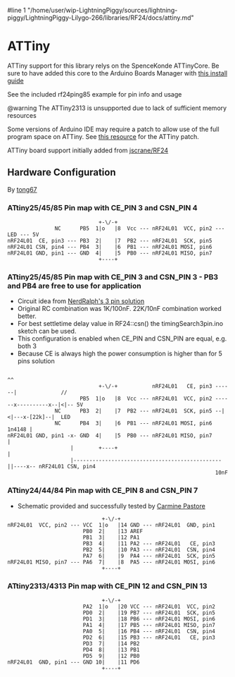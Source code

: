 #line 1 "/home/user/wip-LightningPiggy/sources/lightning-piggy/LightningPiggy-Lilygo-266/libraries/RF24/docs/attiny.md"
# ATTiny

ATTiny support for this library relys on the SpenceKonde ATTinyCore. Be sure to have added this core to the Arduino Boards Manager with [this install guide](http://highlowtech.org/?p=1695)

See the included rf24ping85 example for pin info and usage

@warning The ATTiny2313 is unsupported due to lack of sufficient memory resources

Some versions of Arduino IDE may require a patch to allow use of the full program space on ATTiny. See [this resource](https://github.com/TCWORLD/ATTinyCore/tree/master/PCREL%20Patch%20for%20GCC) for the ATTiny patch.

ATTiny board support initially added from [jscrane/RF24](https://github.com/jscrane/RF24)

## Hardware Configuration

By [tong67](https://github.com/tong67)

### ATtiny25/45/85 Pin map with CE_PIN 3 and CSN_PIN 4

```text
                             +-\/-+
               NC      PB5  1|o   |8  Vcc --- nRF24L01  VCC, pin2 --- LED --- 5V
nRF24L01  CE, pin3 --- PB3  2|    |7  PB2 --- nRF24L01  SCK, pin5
nRF24L01 CSN, pin4 --- PB4  3|    |6  PB1 --- nRF24L01 MOSI, pin6
nRF24L01 GND, pin1 --- GND  4|    |5  PB0 --- nRF24L01 MISO, pin7
                             +----+
```

### ATtiny25/45/85 Pin map with CE_PIN 3 and CSN_PIN 3 - PB3 and PB4 are free to use for application

- Circuit idea from [NerdRalph's 3 pin solution](http://nerdralph.blogspot.ca/2014/01/nrf24l01-control-with-3-attiny85-pins.html)
- Original RC combination was 1K/100nF. 22K/10nF combination worked better.
- For best settletime delay value in RF24::csn() the timingSearch3pin.ino sketch can be used.
- This configuration is enabled when CE_PIN and CSN_PIN are equal, e.g. both 3
- Because CE is always high the power consumption is higher than for 5 pins solution

```text
                                                                                       ^^
                             +-\/-+           nRF24L01   CE, pin3 ------|              //
                       PB5  1|o   |8  Vcc --- nRF24L01  VCC, pin2 ------x----------x--|<|-- 5V
               NC      PB3  2|    |7  PB2 --- nRF24L01  SCK, pin5 --|<|---x-[22k]--|  LED
               NC      PB4  3|    |6  PB1 --- nRF24L01 MOSI, pin6  1n4148 |
nRF24L01 GND, pin1 -x- GND  4|    |5  PB0 --- nRF24L01 MISO, pin7         |
                    |        +----+                                       |
                    |-----------------------------------------------||----x-- nRF24L01 CSN, pin4
                                                                  10nF
```

### ATtiny24/44/84 Pin map with CE_PIN 8 and CSN_PIN 7

- Schematic provided and successfully tested by [Carmine Pastore](https://github.com/Carminepz)

```text
                              +-\/-+
nRF24L01  VCC, pin2 --- VCC  1|o   |14 GND --- nRF24L01  GND, pin1
                        PB0  2|    |13 AREF
                        PB1  3|    |12 PA1
                        PB3  4|    |11 PA2 --- nRF24L01   CE, pin3
                        PB2  5|    |10 PA3 --- nRF24L01  CSN, pin4
                        PA7  6|    |9  PA4 --- nRF24L01  SCK, pin5
nRF24L01 MISO, pin7 --- PA6  7|    |8  PA5 --- nRF24L01 MOSI, pin6
                              +----+
```

### ATtiny2313/4313 Pin map with CE_PIN 12 and CSN_PIN 13

```text
                              +-\/-+
                        PA2  1|o   |20 VCC --- nRF24L01  VCC, pin2
                        PD0  2|    |19 PB7 --- nRF24L01  SCK, pin5
                        PD1  3|    |18 PB6 --- nRF24L01 MOSI, pin6
                        PA1  4|    |17 PB5 --- nRF24L01 MISO, pin7
                        PA0  5|    |16 PB4 --- nRF24L01  CSN, pin4
                        PD2  6|    |15 PB3 --- nRF24L01   CE, pin3
                        PD3  7|    |14 PB2
                        PD4  8|    |13 PB1
                        PD5  9|    |12 PB0
nRF24L01  GND, pin1 --- GND 10|    |11 PD6
                              +----+
```
